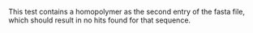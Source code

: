 This test contains a homopolymer as the second entry of the fasta file, which should result in no hits found for that sequence.